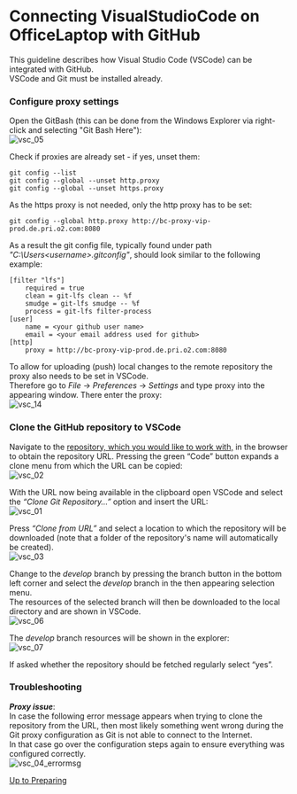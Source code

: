 # Connecting VisualStudioCode on OfficeLaptop with GitHub

This guideline describes how Visual Studio Code (VSCode) can be integrated with GitHub.  
VSCode and Git must be installed already.

### Configure proxy settings

Open the GitBash (this can be done from the Windows Explorer via right-click and selecting "Git Bash Here"):  
![vsc_05](https://user-images.githubusercontent.com/57349523/152162633-c738b33a-f4ae-4ffe-a05d-c435bd132e1e.jpg)

Check if proxies are already set - if yes, unset them:  
```
git config --list 
git config --global --unset http.proxy
git config --global --unset https.proxy
```
As the https proxy is not needed, only the http proxy has to be set:  
```
git config --global http.proxy http://bc-proxy-vip-prod.de.pri.o2.com:8080
```

As a result the git config file, typically found under path *"C:\Users\<username>\.gitconfig"*, should look similar to the following example:  
```
[filter "lfs"]
	required = true
	clean = git-lfs clean -- %f
	smudge = git-lfs smudge -- %f
	process = git-lfs filter-process
[user]
	name = <your github user name>
	email = <your email address used for github>
[http]
	proxy = http://bc-proxy-vip-prod.de.pri.o2.com:8080
```

To allow for uploading (push) local changes to the remote repository the proxy also needs to be set in VSCode.  
Therefore go to *File* -> *Preferences* -> *Settings* and type proxy into the appearing window. There enter the proxy:    
![vsc_14](https://user-images.githubusercontent.com/57349523/152184549-29eed2d0-cf8f-4b38-b343-3ca0762889d9.jpg)

### Clone the GitHub repository to VSCode

Navigate to the [repository, which you would like to work with,](https://github.com/openBackhaul/Overview) in the browser to obtain the repository URL. Pressing the green “Code” button expands a clone menu from which the URL can be copied:  
![vsc_02](https://user-images.githubusercontent.com/57349523/152162626-7b471cb2-7957-45f4-a295-630fb64799b8.jpg)

With the URL now being available in the clipboard open VSCode and select the *“Clone Git Repository…”* option and insert the URL:  
![vsc_01](https://user-images.githubusercontent.com/57349523/152162617-38539c42-909b-4a64-9440-83338ac9ad80.jpg)

Press *“Clone from URL”* and select a location to which the repository will be downloaded (note that a folder of the repository's name will automatically be created).  
![vsc_03](https://user-images.githubusercontent.com/57349523/152162630-03b0bdbb-c44e-43a8-b954-72b9fba97f84.jpg)

Change to the *develop* branch by pressing the branch button in the bottom left corner and select the *develop* branch in the then appearing selection menu.  
The resources of the selected branch will then be downloaded to the local directory and are shown in VSCode.  
![vsc_06](https://user-images.githubusercontent.com/57349523/152162636-3587d64c-21d0-4d54-8869-700b293bc995.jpg)

The *develop* branch resources will be shown in the explorer:  
![vsc_07](https://user-images.githubusercontent.com/57349523/152162638-ec039755-eb12-4119-bc8e-40d4b9df8139.jpg)

If asked whether the repository should be fetched regularly select “yes”.  

### Troubleshooting

**_Proxy issue_**:  
In case the following error message appears when trying to clone the repository from the URL, then most likely something went wrong during the Git proxy configuration as Git is not able to connect to the Internet.  
In that case go over the configuration steps again to ensure everything was configured correctly.  
![vsc_04_errormsg](https://user-images.githubusercontent.com/57349523/152162632-f35d84e1-8337-4949-8a59-8a2b4b78c863.jpg)

[Up to Preparing](../PreparingSpecifying.md)
